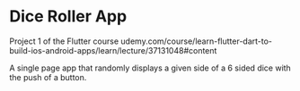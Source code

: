 # Dice Roller App


Project 1 of the Flutter course
udemy.com/course/learn-flutter-dart-to-build-ios-android-apps/learn/lecture/37131048#content

A single page app that randomly displays a given side of a 6 sided dice with the push of a button.
